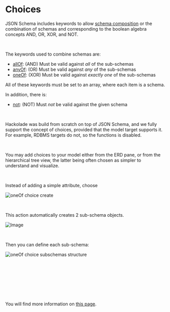 # Choices

JSON Schema includes keywords to allow [schema composition](<https://json-schema.org/understanding-json-schema/reference/combining> "target=\"\_blank\"") or the combination of schemas and corresponding to the boolean algebra concepts AND, OR, XOR, and NOT.

&nbsp;

The keywords used to combine schemas are:

* [allOf](<https://json-schema.org/understanding-json-schema/reference/combining.html#allof> "target=\"\_blank\""): (AND) Must be valid against *all* of the sub-schemas
* [anyOf](<https://json-schema.org/understanding-json-schema/reference/combining.html#anyof> "target=\"\_blank\""): (OR) Must be valid against *any* of the sub-schemas
* [oneOf](<https://json-schema.org/understanding-json-schema/reference/combining.html#oneof> "target=\"\_blank\""): (XOR) Must be valid against *exactly one* of the sub-schemas

All of these keywords must be set to an array, where each item is a schema.

In addition, there is:

* [not](<https://json-schema.org/understanding-json-schema/reference/combining.html#not> "target=\"\_blank\""): (NOT) Must *not* be valid against the given schema

&nbsp;

Hackolade was build from scratch on top of JSON Schema, and we fully support the concept of choices, provided that the model target supports it.&nbsp; For example, RDBMS targets do not, so the functions is disabled.

&nbsp;

You may add choices to your model either from the ERD pane, or from the hierarchical tree view, the latter being often chosen as simpler to understand and visualize.

&nbsp;

Instead of adding a simple attribute, choose

![oneOf choice create](<lib/oneOf choice create.png>)

&nbsp;

This action automatically creates 2 sub-schema objects.

![Image](<lib/oneOf choice subschemas.png>)

&nbsp;

Then you can define each sub-schema:

![oneOf choice subschemas structure](<lib/oneOf choice subschemas structure.png>)

&nbsp;

&nbsp;

&nbsp;

&nbsp;

You will find more information on [this page](<https://json-schema.org/understanding-json-schema/reference/combining.html> "target=\"\_blank\"").&nbsp;

